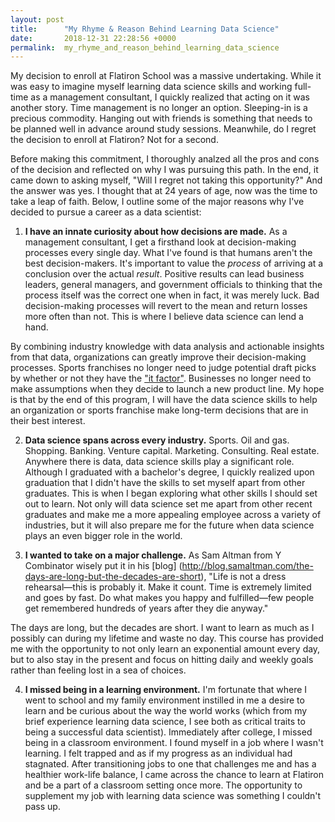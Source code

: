 ```yaml
---
layout: post
title:      "My Rhyme & Reason Behind Learning Data Science"
date:       2018-12-31 22:28:56 +0000
permalink:  my_rhyme_and_reason_behind_learning_data_science
---
```




My decision to enroll at Flatiron School was a massive undertaking. While it was easy to imagine myself learning data science skills and working full-time as a management consultant, I quickly realized that acting on it was another story. Time management is no longer an option. Sleeping-in is a precious commodity. Hanging out with friends is something that needs to be planned well in advance around study sessions. Meanwhile, do I regret the decision to enroll at Flatiron? Not for a second. 

Before making this commitment, I thoroughly analzed all the pros and cons of the decision and reflected on why I was pursuing this path. In the end, it came down to asking myself, "Will I regret not taking this opportunity?" And the answer was yes. I thought that at 24 years of age, now was the time to take a leap of faith. Below, I outline some of the major reasons why I've decided to pursue a career as a data scientist:


1. **I have an innate curiosity about how decisions are made.** As a management consultant, I get a firsthand look at decision-making processes every single day. What I've found is that humans aren't the best decision-makers. It's important to value the *process* of arriving at a conclusion over the actual *result*.  Positive results can lead business leaders, general managers, and government officials to thinking that the process itself was the correct one when in fact, it was merely luck. Bad decision-making processes will revert to the mean and return losses more often than not. This is where I believe data science can lend a hand.

By combining industry knowledge with data analysis and actionable insights from that data, organizations can greatly improve their decision-making processes. Sports franchises no longer need to judge potential draft picks by whether or not they have the ["it factor"](http://http://grantland.com/features/it-factor-nfl-quarterback-intangibles/).  Businesses no longer need to make assumptions when they decide to launch a new product line. My hope is that by the end of this program, I will have the data science skills to help an organization or sports franchise make long-term decisions that are in their best interest.

2. **Data science spans across every industry.** Sports. Oil and gas. Shopping. Banking. Venture capital. Marketing. Consulting. Real estate. Anywhere there is data, data science skills play a significant role. Although I graduated with a bachelor's degree, I quickly realized upon graduation that I didn't have the skills to set myself apart from other graduates. This is when I began exploring what other skills I should set out to learn. Not only will data science set me apart from other recent graduates and make me a more appealing employee across a variety of industries, but it will also prepare me for the future when data science plays an even bigger role in the world.

3. **I wanted to take on a major challenge.** As Sam Altman from Y Combinator wisely put it in his [blog] (http://blog.samaltman.com/the-days-are-long-but-the-decades-are-short), "Life is not a dress rehearsal—this is probably it.  Make it count.  Time is extremely limited and goes by fast.  Do what makes you happy and fulfilled—few people get remembered hundreds of years after they die anyway."

The days are long, but the decades are short. I want to learn as much as I possibly can during my lifetime and waste no day. This course has provided me with the opportunity to not only learn an exponential amount every day, but to also stay in the present and focus on hitting daily and weekly goals rather than feeling lost in a sea of choices.

4. **I missed being in a learning environment.** I'm fortunate that where I went to school and my family environment instilled in me a desire to learn and be curious about the way the world works (which from my brief experience learning data science, I see both as critical traits to being a successful data scientist). Immediately after college, I missed being in a classroom environment. I found myself in a job where I wasn't learning. I felt trapped and as if my progress as an individual had stagnated. After transitioning jobs to one that challenges me and has a healthier work-life balance, I came across the chance to learn at Flatiron and be a part of a classroom setting once more. The opportunity to supplement my job with learning data science was something I couldn't pass up. 


